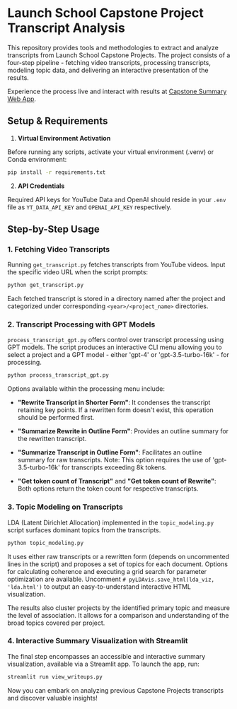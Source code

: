 # Launch School Capstone Project Transcript Analysis

This repository provides tools and methodologies to extract and analyze transcripts from Launch School Capstone Projects. The project consists of a four-step pipeline - fetching video transcripts, processing transcripts, modeling topic data, and delivering an interactive presentation of the results.

Experience the process live and interact with results at [Capstone Summary Web App](https://summarize-capstone-yt.streamlit.app/).

## Setup & Requirements

1. **Virtual Environment Activation**

Before running any scripts, activate your virtual environment (.venv) or Conda environment:

```bash
pip install -r requirements.txt
```

2. **API Credentials**

Required API keys for YouTube Data and OpenAI should reside in your `.env` file as `YT_DATA_API_KEY` and `OPENAI_API_KEY` respectively.

## Step-by-Step Usage

### 1. Fetching Video Transcripts

Running `get_transcript.py` fetches transcripts from YouTube videos. Input the specific video URL when the script prompts:

```bash
python get_transcript.py
```

Each fetched transcript is stored in a directory named after the project and categorized under corresponding `<year>/<project_name>` directories.

### 2. Transcript Processing with GPT Models 

`process_transcript_gpt.py` offers control over transcript processing using GPT models. The script produces an interactive CLI menu allowing you to select a project and a GPT model - either 'gpt-4' or 'gpt-3.5-turbo-16k' - for processing.

```bash
python process_transcript_gpt.py
```

Options available within the processing menu include:

- **"Rewrite Transcript in Shorter Form"**: It condenses the transcript retaining key points. If a rewritten form doesn't exist, this operation should be performed first.

- **"Summarize Rewrite in Outline Form"**: Provides an outline summary for the rewritten transcript.

- **"Summarize Transcript in Outline Form"**: Facilitates an outline summary for raw transcripts. Note: This option requires the use of 'gpt-3.5-turbo-16k' for transcripts exceeding 8k tokens.

- **"Get token count of Transcript"** and **"Get token count of Rewrite"**: Both options return the token count for respective transcripts.

### 3. Topic Modeling on Transcripts

LDA (Latent Dirichlet Allocation) implemented in the `topic_modeling.py` script surfaces dominant topics from the transcripts.

```bash
python topic_modeling.py
```

It uses either raw transcripts or a rewritten form (depends on uncommented lines in the script) and proposes a set of topics for each document. Options for calculating coherence and executing a grid search for parameter optimization are available. Uncomment `# pyLDAvis.save_html(lda_viz, 'lda.html')` to output an easy-to-understand interactive HTML visualization.

The results also cluster projects by the identified primary topic and measure the level of association. It allows for a comparison and understanding of the broad topics covered per project.

### 4. Interactive Summary Visualization with Streamlit

The final step encompasses an accessible and interactive summary visualization, available via a Streamlit app. To launch the app, run:

```bash
streamlit run view_writeups.py
```

Now you can embark on analyzing previous Capstone Projects transcripts and discover valuable insights!
